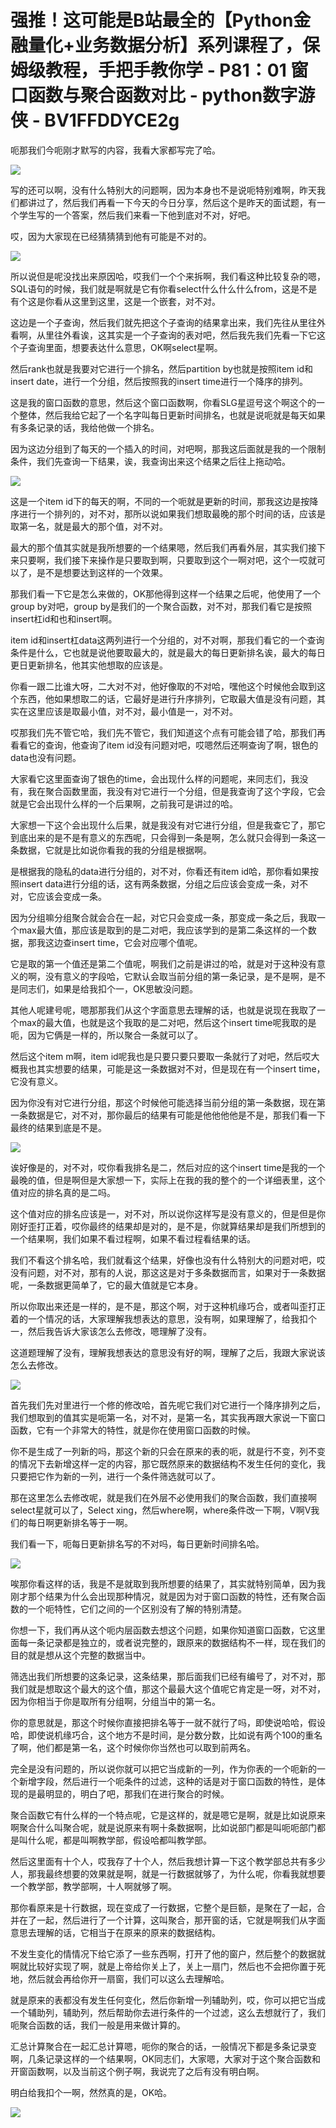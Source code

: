 # 强推！这可能是B站最全的【Python金融量化+业务数据分析】系列课程了，保姆级教程，手把手教你学 - P81：01 窗口函数与聚合函数对比 - python数字游侠 - BV1FFDDYCE2g

呃那我们今呃刚才默写的内容，我看大家都写完了哈。

![](img/5f79df1113f540d19ec0e0f872476b38_1.png)

写的还可以啊，没有什么特别大的问题啊，因为本身也不是说呃特别难啊，昨天我们都讲过了，然后我们再看一下今天的今日分享，然后这个是昨天的面试题，有一个学生写的一个答案，然后我们来看一下他到底对不对，好吧。

哎，因为大家现在已经猜猜猜到他有可能是不对的。

![](img/5f79df1113f540d19ec0e0f872476b38_3.png)

所以说但是呢没找出来原因哈，哎我们一个个来拆啊，我们看这种比较复杂的嗯，SQL语句的时候，我们就是啊就是它有你看select什么什么什么from，这是不是有个这是你看从这里到这里，这是一个嵌套，对不对。

这边是一个子查询，然后我们就先把这个子查询的结果拿出来，我们先往从里往外看啊，从里往外看诶，这其实是一个子查询的表对吧，然后我先我们先看一下它这个子查询里面，想要表达什么意思，OK啊select星啊。

然后rank也就是我要对它进行一个排名，然后partition by也就是按照item id和insert date，进行一个分组，然后按照我的insert time进行一个降序的排列。

这是我的窗口函数的意思，然后这个窗口函数啊，你看SLG星逗号这个啊这个的一个整体，然后我给它起了一个名字叫每日更新时间排名，也就是说呃就是每天如果有多条记录的话，我给他做一个排名。

因为这边分组到了每天的一个插入的时间，对吧啊，那我这后面就是我的一个限制条件，我们先查询一下结果，诶，我查询出来这个结果之后往上拖动哈。



![](img/5f79df1113f540d19ec0e0f872476b38_5.png)

这是一个item id下的每天的啊，不同的一个呃就是更新的时间，那我这边是按降序进行一个排列的，对不对，那所以说如果我们想取最晚的那个时间的话，应该是取第一名，就是最大的那个值，对不对。

最大的那个值其实就是我所想要的一个结果嗯，然后我们再看外层，其实我们接下来只要啊，我们接下来操作是只要取到啊，只要取到这个一啊对吧，这个一哎就可以了，是不是想要达到这样的一个效果。

那我们看一下它是怎么来做的，OK那他得到这样一个结果之后呢，他使用了一个group by对吧，group by是我们的一个聚合函数，对不对，那我们看它是按照insert杠id和也和insert啊。

item id和insert杠data这两列进行一个分组的，对不对啊，那我们看它的一个查询条件是什么，它也就是说他要取最大的，就是最大的每日更新排名诶，最大的每日更日更新排名，他其实他想取的应该是。

你看一跟二比谁大呀，二大对不对，他好像取的不对哈，嘿他这个时候他会取到这个东西，他如果想取二的话，它最好是进行升序排列，它取最大值是没有问题，其实在这里应该是取最小值，对不对，最小值是一，对不对。

哎那我们先不管它哈，我们先不管它，我们知道这个点有可能会错了哈，那我们再看看它的查询，他查询了item id没有问题对吧，哎嗯然后还啊查询了啊，银色的data也没有问题。

大家看它这里面查询了银色的time，会出现什么样的问题呢，来同志们，我没有，我在聚合函数里面，我没有对它进行一个分组，但是我查询了这个字段，它会就是它会出现什么样的一个后果啊，之前我可是讲过的哈。

大家想一下这个会出现什么后果，就是我没有对它进行分组，但是我查它了，那它到底出来的是不是有意义的东西呢，只会得到一条是啊，怎么就只会得到一条这一条数据，它就是比如说你看我的我的分组是根据啊。

是根据我的隐私的data进行分组的，对不对，你看还有item id哈，那你看如果按照insert data进行分组的话，这有两条数据，分组之后应该会变成一条，对不对，它应该会变成一条。

因为分组嘛分组聚合就会合在一起，对它只会变成一条，那变成一条之后，我取一个max最大值，那应该是取到的是二对吧，我应该学到的是第二条这样的一个数据，那我这边查insert time，它会对应哪个值呢。

它是取的第一个值还是第二个值呢，啊我们之前是讲过的哈，就是对于这种没有意义的啊，没有意义的字段哈，它默认会取当前分组的第一条记录，是不是啊，是不是同志们，如果是给我扣个一，OK思敏没问题。

其他人呢建号呢，嗯那那我们从这个字面意思去理解的话，也就是说现在我取了一个max的最大值，也就是这个我取的是二对吧，然后这个insert time呢我取的是呃，因为它俩是一样的，所以聚合一条就可以了。

然后这个item m啊，item id呢我也是只要只要只要取一条就行了对吧，然后哎大概我也其实想要的结果，可能是这一条数据对不对，但是现在有一个insert time，它没有意义。

因为你没有对它进行分组，那这个时候他可能选择当前分组的第一条数据，现在第一条数据是它，对不对，那你最后的结果有可能是他他他他是不是，那我们看一下最终的结果到底是不是。



![](img/5f79df1113f540d19ec0e0f872476b38_7.png)

诶好像是的，对不对，哎你看我排名是二，然后对应的这个insert time是我的一个最晚的值，但是啊但是大家想一下，实际上在我的我的整个的一个详细表里，这个值对应的排名真的是二吗。

这个值对应的排名应该是一，对不对，所以说你这样写是没有意义的，但是但是你刚好歪打正着，哎你最终的结果却是对的，是不是，你就算结果却是我们所想到的一个结果啊，我们如果不看过程啊，如果不看过程看结果的话。

我们不看这个排名哈，我们就看这个结果，好像也没有什么特别大的问题对吧，哎没有问题，对不对，那有的人说，那这这是对于多条数据而言，如果对于一条数据呢，一条数据更简单了，它的最大值就是它本身。

所以你取出来还是一样的，是不是，那这个啊，对于这种机缘巧合，或者叫歪打正着的一个情况的话，大家理解我想表达的意思，没有啊，如果理解了，给我扣个一，然后我告诉大家该怎么去修改，嗯理解了没有。

这道题理解了没有，理解我想表达的意思没有好的啊，理解了之后，我跟大家说该怎么去修改。

![](img/5f79df1113f540d19ec0e0f872476b38_9.png)

首先我们先对里进行一个修的修改哈，首先呢它我们对它进行一个降序排列之后，我们想取到的值其实是呃第一名，对不对，是第一名，其实我再跟大家说一下窗口函数，它有一个非常大的特性，就是你在使用窗口函数的时候。

你不是生成了一列新的吗，那这个新的只会在原来的表的呃，就是行不变，列不变的情况下去新增这样一定的内容，那它既然原来的数据结构不发生任何的变化，我只要把它作为新的一列，进行一个条件筛选就可以了。

那在这里怎么去修改呢，就是我们在外层不必使用我们的聚合函数，我们直接啊select星就可以了，Select xing，然后where啊，where条件改一下啊，V啊V我们的每日啊更新排名等于一啊。

我们看一下，呃每日更新排名写的不对吗，每日更新时间排名哈。

![](img/5f79df1113f540d19ec0e0f872476b38_11.png)

唉那你看这样的话，我是不是就取到我所想要的结果了，其实就特别简单，因为我刚才那个结果为什么会出现那种情况，就是因为对于窗口函数的特性，还有聚合函数的一个呃特性，它们之间的一个区别没有了解的特别清楚。

你想一下，我们再从这个呃内层函数去想这个问题，如果你知道窗口函数，它这里面每一条记录都是独立的，或者说完整的，跟原来的数据结构不一样，现在我们的目的就是想从这个完整的数据当中。

筛选出我们所想要的这条记录，这条结果，那后面我们已经有编号了，对不对，那我们就是想取这个最大的这个值，那这个最最大这个值呢它肯定是一呀，对不对，因为你相当于你是取所有分组啊，分组当中的第一名。

你的意思就是，那这个时候你直接把排名等于一就不就行了吗，即使说哈哈，假设哈，即使说机缘巧合，这个地方不是时间，是分数分数，比如说有两个100的重名了啊，他们都是第一名，这个时候你你当然也可以取到前两名。

完全是没有问题的，所以说你就可以把它当成新的一列，作为你表的一个呃新的一个新增字段，然后进行一个呃条件的过滤，这种的话是对于窗口函数的特性，是体现的是最明显的，明白了吧，那我们在进行聚合的时候。

聚合函数它有什么样的一个特点呢，它是这样的，就是嗯它是啊，就是比如说原来啊聚合什么叫聚合呢，就是说原来有啊十条数据啊，比如说部门都是叫呃呃部门都是叫什么呢，都是叫啊教学部，假设哈都叫教学部。

然后这里面有十个人，哎我存了十个人，然后我想计算一下这个教学部总共有多少人，那我最终想要的效果就是啊，就是一行数据就够了，为什么呢，你看我就想要一个教学部，教学部啊，十人啊就够了啊。

那你看原来是十行数据，现在变成了一行数据，它整个是巨额，是聚在了一起，合并在了一起，然后进行了一个计算，这叫聚合，那开窗的话，它就是啊我们从字面意思去理解的话，它相当于在原来的原来的数据结构。

不发生变化的情情况下给它添了一些东西啊，打开了他的窗户，然后整个的数据就啊就比较好实现了啊，就是上帝给你关上了，关上一扇门，然后也不会把你置于死地，然后就会再给你开一扇窗，我们可以这么去理解哈。

就是原来的表都没有发生任何变化，然后你新增一列辅助列，哎，你可以把它当成一个辅助列，辅助列，然后帮助你去进行条件的一个过滤，这么去想就行了，我们呃聚合函数的话，我们一般是用来做计算的。

汇总计算聚合在一起汇总计算嗯，呃你的聚合的话，一般情况下都是多条记录变啊，几条记录这样的一个结果啊，OK同志们，大家嗯，大家对于这个聚合函数和开窗函数啊，以及当前这个例子啊，我说完了之后有没有明白啊。

明白给我扣个一啊，然然真的是，OK哈。

![](img/5f79df1113f540d19ec0e0f872476b38_13.png)